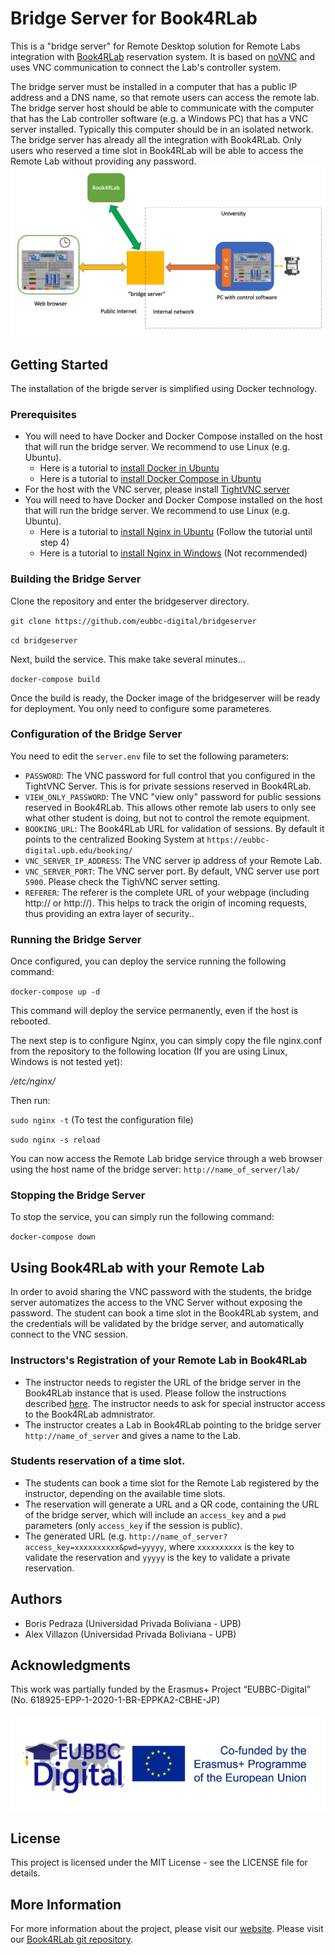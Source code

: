 # Bridge Server for Book4RLab
This is a "bridge server" for Remote Desktop solution for Remote Labs integration with [Book4RLab](https://github.com/eubbc-digital/Book4RLab) reservation system. 
It is based on [noVNC](https://github.com/novnc/noVNC) and uses VNC communication to connect the Lab's controller system.

The bridge server must be installed in a computer that has a public IP address and a DNS name, so that remote users can access the remote lab.
The bridge server host should be able to communicate with the computer that has the Lab controller software (e.g. a Windows PC) that has a VNC server installed. Typically this computer should be in an isolated network.
The bridge server has already all the integration with Book4RLab. Only users who reserved a time slot in Book4RLab will be able to access the Remote Lab without providing any password.
![](assets/architecture.png)

## Getting Started
The installation of the brigde server is simplified using Docker technology.

### Prerequisites
- You will need to have Docker and Docker Compose installed on the host that will run the bridge server. We recommend to use Linux (e.g. Ubuntu).
	-	Here is a tutorial to [install Docker in Ubuntu](https://docs.docker.com/engine/install/ubuntu)
	-	Here is a tutorial to [install Docker Compose in Ubuntu](https://www.digitalocean.com/community/tutorials/how-to-install-and-use-docker-compose-on-ubuntu-20-04)
- For the host with the VNC server, please install [TightVNC server](https://tightvnc.com)
- You will need to have Docker and Docker Compose installed on the host that will run the bridge server. We recommend to use Linux (e.g. Ubuntu).
	- Here is a tutorial to [install Nginx in Ubuntu](https://www.digitalocean.com/community/tutorials/how-to-install-nginx-on-ubuntu-20-04) (Follow the tutorial until step 4)
	- Here is a tutorial to [install Nginx in Windows](https://www.maketecheasier.com/install-nginx-server-windows/) (Not recommended)

### Building the Bridge Server
Clone the repository and enter the bridgeserver directory.

`git clone https://github.com/eubbc-digital/bridgeserver`

`cd bridgeserver`

Next, build the service. This make take several minutes...

`docker-compose build`

Once the build is ready, the Docker image of the bridgeserver will be ready for deployment. You only need to configure some parameteres.

### Configuration of the Bridge Server

You need to edit the `server.env` file to set the following parameters:
- `PASSWORD`: The VNC password for full control that you configured in the TightVNC Server. This is for private sessions reserved in Book4RLab.
- `VIEW_ONLY_PASSWORD`: The VNC "view only" password for public sessions reserved in Book4RLab. This allows other remote lab users to only see what other student is doing, but not to control the remote equipment. 
- `BOOKING_URL`: The Book4RLab URL for validation of sessions. By default it points to the centralized Booking System at `https://eubbc-digital.upb.edu/booking/`
- `VNC_SERVER_IP_ADDRESS`: The VNC server ip address of your Remote Lab.
- `VNC_SERVER_PORT`: The VNC server port. By default, VNC server use port `5900`. Please check the TighVNC server setting.
- `REFERER`: The referer is the complete URL of your webpage (including http:// or http://). This helps to track the origin of incoming requests, thus providing an extra layer of security..

### Running the Bridge Server
Once configured, you can deploy the service running the following command:

`docker-compose up -d`

This command will deploy the service permanently, even if the host is rebooted.

The next step is to configure Nginx, you can simply copy the file nginx.conf from the repository to the following location (If you are using Linux, Windows is not tested yet):

_/etc/nginx/_

Then run:

`sudo nginx -t` (To test the configuration file)

`sudo nginx -s reload`


You can now access the Remote Lab bridge service through a web browser using the host name of the bridge server:
`http://name_of_server/lab/`

### Stopping the Bridge Server
To stop the service, you can simply run the following command:

`docker-compose down`

## Using Book4RLab with your Remote Lab
In order to avoid sharing the VNC password with the students, the bridge server automatizes the access to the VNC Server without exposing the password. 
The student can book a time slot in the Book4RLab system, and the credentials will be validated by the bridge server, and automatically connect to the VNC session. 

### Instructors's Registration of your Remote Lab in Book4RLab
- The instructor needs to register the URL of the bridge server in the Book4RLab instance that is used. Please follow the instructions described [here](https://github.com/eubbc-digital/Book4RLab/wiki). The instructor needs to ask for special instructor access to the Book4RLab admnistrator. 
- The instructor creates a Lab in Book4RLab pointing to the bridge server `http://name_of_server` and gives a name to the Lab.

### Students reservation of a time slot. 
- The students can book a time slot for the Remote Lab registered by the instructor, depending on the available time slots. 
- The reservation will generate a URL and a QR code, containing the URL of the bridge 
server, which will include an `access_key` and a `pwd` parameters (only `access_key` if 
the session is public). 
- The generated URL (e.g. `http://name_of_server?access_key=xxxxxxxxxx&pwd=yyyyy`, where 
`xxxxxxxxxx` is the key to validate the reservation and `yyyyy` is the key to validate a
 private reservation. 
  

## Authors

 - Boris Pedraza (Universidad Privada Boliviana - UPB)
 - Alex Villazon (Universidad Privada Boliviana - UPB)

## Acknowledgments

This work was partially funded by the Erasmus+ Project “EUBBC-Digital” (No.
618925-EPP-1-2020-1-BR-EPPKA2-CBHE-JP)

![](assets/erasmus.jpeg)

## License
This project is licensed under the MIT License - see the LICENSE file for details.

## More Information
For more information about the project, please visit our [website](https://eubbc-digital.upb.edu/).
Please visit our [Book4RLab git repository](https://github.com/eubbc-digital/Book4RLab/).
